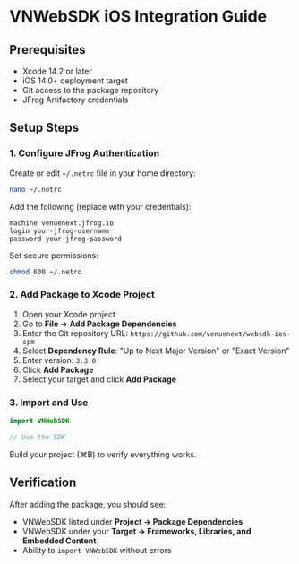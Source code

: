 # VNWebSDK iOS Integration Guide

## Prerequisites

* Xcode 14.2 or later
* iOS 14.0+ deployment target
* Git access to the package repository
* JFrog Artifactory credentials

## Setup Steps

### 1. Configure JFrog Authentication

Create or edit `~/.netrc` file in your home directory:

```bash
nano ~/.netrc
```

Add the following (replace with your credentials):

```
machine venuenext.jfrog.io
login your-jfrog-username
password your-jfrog-password
```

Set secure permissions:

```bash
chmod 600 ~/.netrc
```

### 2. Add Package to Xcode Project

1. Open your Xcode project
2. Go to **File → Add Package Dependencies**
3. Enter the Git repository URL: `https://github.com/venuenext/websdk-ios-spm`
4. Select **Dependency Rule**: "Up to Next Major Version" or "Exact Version"
5. Enter version: `3.3.0`
6. Click **Add Package**
7. Select your target and click **Add Package**

### 3. Import and Use

```swift
import VNWebSDK

// Use the SDK
```

Build your project (⌘B) to verify everything works.

## Verification

After adding the package, you should see:

* VNWebSDK listed under **Project → Package Dependencies**
* VNWebSDK under your **Target → Frameworks, Libraries, and Embedded Content**
* Ability to `import VNWebSDK` without errors
